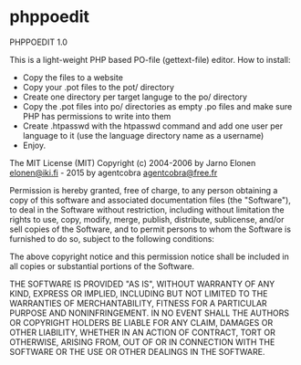 # phppoedit
PHPPOEDIT 1.0

This is a light-weight PHP based PO-file (gettext-file) editor.
How to install:

 + Copy the files to a website
 + Copy your .pot files to the pot/ directory
 + Create one directory per target languge to the po/ directory
 + Copy the .pot files into po/ directories as empty .po files
   and make sure PHP has permissions to write into them
 + Create .htpasswd with the htpasswd command and add
   one user per language to it (use the language directory name
   as a username)
 + Enjoy.



The MIT License (MIT)
Copyright (c) 2004-2006 by Jarno Elonen <elonen@iki.fi> - 2015 by agentcobra <agentcobra@free.fr>

Permission is hereby granted, free of charge, to any person obtaining a copy
of this software and associated documentation files (the "Software"), to deal
in the Software without restriction, including without limitation the rights
to use, copy, modify, merge, publish, distribute, sublicense, and/or sell
copies of the Software, and to permit persons to whom the Software is
furnished to do so, subject to the following conditions:

The above copyright notice and this permission notice shall be included in all
copies or substantial portions of the Software.

THE SOFTWARE IS PROVIDED "AS IS", WITHOUT WARRANTY OF ANY KIND, EXPRESS OR
IMPLIED, INCLUDING BUT NOT LIMITED TO THE WARRANTIES OF MERCHANTABILITY,
FITNESS FOR A PARTICULAR PURPOSE AND NONINFRINGEMENT. IN NO EVENT SHALL THE
AUTHORS OR COPYRIGHT HOLDERS BE LIABLE FOR ANY CLAIM, DAMAGES OR OTHER
LIABILITY, WHETHER IN AN ACTION OF CONTRACT, TORT OR OTHERWISE, ARISING FROM,
OUT OF OR IN CONNECTION WITH THE SOFTWARE OR THE USE OR OTHER DEALINGS IN THE
SOFTWARE.